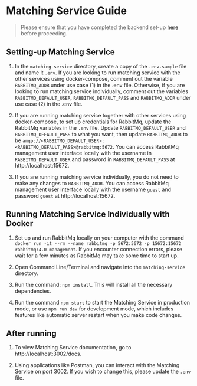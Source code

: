 # Matching Service Guide

> Please ensure that you have completed the backend set-up [here](../README.md) before proceeding.

## Setting-up Matching Service

1. In the `matching-service` directory, create a copy of the `.env.sample` file and name it `.env`. If you are looking to run matching service with the other services using docker-compose, comment out the variable `RABBITMQ_ADDR` under use case (1) in the .env file. Otherwise, if you are looking to run matching service individually, comment out the variables `RABBITMQ_DEFAULT_USER`, `RABBITMQ_DEFAULT_PASS` and `RABBITMQ_ADDR` under use case (2) in the .env file.

2. If you are running matching service together with other services using docker-compose, to set up credentials for RabbitMq, update the RabbitMq variables in the `.env` file. Update `RABBITMQ_DEFAULT_USER` and `RABBITMQ_DEFAULT_PASS` to what you want, then update `RABBITMQ_ADDR` to be `amqp://<RABBITMQ_DEFAULT_USER>:<RABBITMQ_DEFAULT_PASS>@rabbitmq:5672`. You can access RabbitMq management user interface locally with the username in `RABBITMQ_DEFAULT_USER` and password in `RABBITMQ_DEFAULT_PASS` at http://localhost:15672.

3. If you are running matching service individually, you do not need to make any changes to `RABBITMQ_ADDR`. You can access RabbitMq management user interface locally with the username `guest` and password `guest` at http://localhost:15672.

## Running Matching Service Individually with Docker

1. Set up and run RabbitMq locally on your computer with the command `docker run -it --rm --name rabbitmq -p 5672:5672 -p 15672:15672 rabbitmq:4.0-management`. If you encounter connection errors, please wait for a few minutes as RabbitMq may take some time to start up.

2. Open Command Line/Terminal and navigate into the `matching-service` directory.

3. Run the command: `npm install`. This will install all the necessary dependencies.

4. Run the command `npm start` to start the Matching Service in production mode, or use `npm run dev` for development mode, which includes features like automatic server restart when you make code changes.

## After running

1. To view Matching Service documentation, go to http://localhost:3002/docs.

2. Using applications like Postman, you can interact with the Matching Service on port 3002. If you wish to change this, please update the `.env` file.
